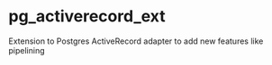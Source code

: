 # pg_activerecord_ext
Extension to Postgres ActiveRecord adapter to add new features like pipelining
